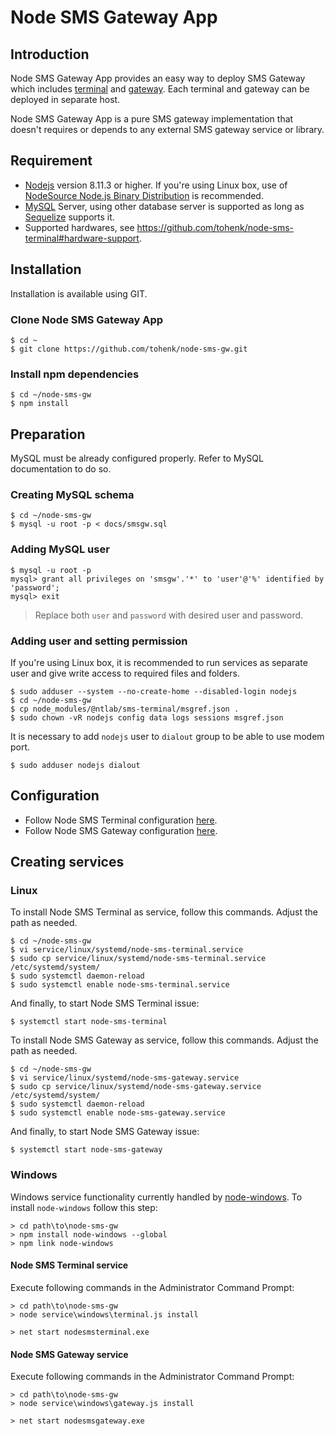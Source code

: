 # Node SMS Gateway App

## Introduction

Node SMS Gateway App provides an easy way to deploy SMS Gateway which includes
[terminal](https://github.com/tohenk/node-sms-terminal) and
[gateway](https://github.com/tohenk/node-sms-gateway). Each terminal and gateway
can be deployed in separate host.

Node SMS Gateway App is a pure SMS gateway implementation that doesn't requires
or depends to any external SMS gateway service or library.

## Requirement

- [Nodejs](https://nodejs.org/) version 8.11.3 or higher. If you're using Linux
  box, use of [NodeSource Node.js Binary Distribution](https://github.com/nodesource/distributions)
  is recommended.
- [MySQL](https://mysql.com/) Server, using other database server is supported
  as long as [Sequelize](http://docs.sequelizejs.com/) supports it.
- Supported hardwares, see https://github.com/tohenk/node-sms-terminal#hardware-support.

## Installation

Installation is available using GIT.

### Clone Node SMS Gateway App

```
$ cd ~
$ git clone https://github.com/tohenk/node-sms-gw.git
```

### Install npm dependencies

```
$ cd ~/node-sms-gw
$ npm install
```

## Preparation

MySQL must be already configured properly. Refer to MySQL documentation to do
so.

### Creating MySQL schema

```
$ cd ~/node-sms-gw
$ mysql -u root -p < docs/smsgw.sql
```

### Adding MySQL user

```
$ mysql -u root -p
mysql> grant all privileges on 'smsgw'.'*' to 'user'@'%' identified by 'password';
mysql> exit
```

> Replace both `user` and `password` with desired user and password.

### Adding user and setting permission

If you're using Linux box, it is recommended to run services as separate user
and give write access to required files and folders.

```
$ sudo adduser --system --no-create-home --disabled-login nodejs
$ cd ~/node-sms-gw
$ cp node_modules/@ntlab/sms-terminal/msgref.json .
$ sudo chown -vR nodejs config data logs sessions msgref.json
```

It is necessary to add `nodejs` user to `dialout` group to be able to use modem port.

```
$ sudo adduser nodejs dialout
```

## Configuration

- Follow Node SMS Terminal configuration [here](https://github.com/tohenk/node-sms-terminal/blob/master/README.md#configuration).
- Follow Node SMS Gateway configuration [here](https://github.com/tohenk/node-sms-gateway/blob/master/README.md#configuration).

## Creating services

### Linux

To install Node SMS Terminal as service, follow this commands. Adjust the path as needed.

```
$ cd ~/node-sms-gw
$ vi service/linux/systemd/node-sms-terminal.service
$ sudo cp service/linux/systemd/node-sms-terminal.service /etc/systemd/system/
$ sudo systemctl daemon-reload
$ sudo systemctl enable node-sms-terminal.service
```

And finally, to start Node SMS Terminal issue:

```
$ systemctl start node-sms-terminal
```

To install Node SMS Gateway as service, follow this commands. Adjust the path as needed.

```
$ cd ~/node-sms-gw
$ vi service/linux/systemd/node-sms-gateway.service
$ sudo cp service/linux/systemd/node-sms-gateway.service /etc/systemd/system/
$ sudo systemctl daemon-reload
$ sudo systemctl enable node-sms-gateway.service
```

And finally, to start Node SMS Gateway issue:

```
$ systemctl start node-sms-gateway
```

### Windows

Windows service functionality currently handled by
[node-windows](https://github.com/coreybutler/node-windows). To install
`node-windows` follow this step:

```
> cd path\to\node-sms-gw
> npm install node-windows --global
> npm link node-windows
```

#### Node SMS Terminal service

Execute following commands in the Administrator Command Prompt:

```
> cd path\to\node-sms-gw
> node service\windows\terminal.js install

> net start nodesmsterminal.exe
```

#### Node SMS Gateway service

Execute following commands in the Administrator Command Prompt:

```
> cd path\to\node-sms-gw
> node service\windows\gateway.js install

> net start nodesmsgateway.exe
```